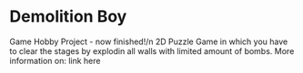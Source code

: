 # Demolition Boy
Game Hobby Project - now finished!/n
2D Puzzle Game in which you have to clear the stages by explodin all walls with limited amount of bombs.
More information on:
link here
